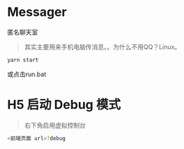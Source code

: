 # Messager

匿名聊天室

> 其实主要用来手机电脑传消息。。为什么不用QQ？Linux。

```bash
yarn start
```

或点击run.bat

# H5 启动 Debug 模式

> 右下角启用虚拟控制台

```bash
<前端页面 url>?debug
```
